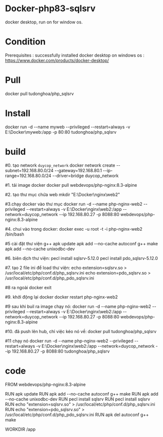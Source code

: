# Docker-php83-sqlsrv
docker desktop, run on for window os.

# Condition
Prerequisites : successfully installed docker desktop on windows os : https://www.docker.com/products/docker-desktop/

# Pull
docker pull tudonghoa/php_sqlsrv

# Install
docker run -d --name myweb --privileged --restart=always -v E:\Docker\myweb:/app -p 80:80 tudonghoa/php_sqlsrv


# build

#0. tạo network `duycop_network`
docker network create --subnet=192.168.80.0/24 --gateway=192.168.80.1 --ip-range=192.168.80.0/24 --driver=bridge duycop_network

#1. tải image docker
docker pull webdevops/php-nginx:8.3-alpine

#2. tạo thư mục chứa web
mkdir "E:\Docker\nginx\web2"

#3.chạy docker vào thư mục 
docker run -d --name php-nginx-web2 --privileged --restart=always -v E:\Docker\nginx\web2:/app --network=duycop_network --ip 192.168.80.27 -p 8088:80 webdevops/php-nginx:8.3-alpine

#4. chui vào trong docker:
docker exec -u root -t -i php-nginx-web2 /bin/bash

#5 cài đặt thư viện g++
apk update
apk add --no-cache autoconf g++ make
apk add --no-cache unixodbc-dev

#6. biên dịch thư viện:
pecl install sqlsrv-5.12.0
pecl install pdo_sqlsrv-5.12.0

#7. tạo 2 file ini để load thư viện:
echo extension=sqlsrv.so > /usr/local/etc/php/conf.d/php_sqlsrv.ini
echo extension=pdo_sqlsrv.so > /usr/local/etc/php/conf.d/php_pdo_sqlsrv.ini

#8 ra ngoài docker
exit

#9. khởi động lại docker
docker restart php-nginx-web2

#9 sau khi buil ra image
chạy nó:
docker run -d --name php-nginx-web2 --privileged --restart=always -v E:\Docker\nginx\web2:/app --network=duycop_network --ip 192.168.80.27 -p 8088:80 webdevops/php-nginx:8.3-alpine

#10. đã push lên hub, chỉ việc kéo nó về:
docker pull tudonghoa/php_sqlsrv

#11 chạy nó
docker run -d --name php-nginx-web2 --privileged --restart=always -v E:\Docker\nginx\web2:/app --network=duycop_network --ip 192.168.80.27 -p 8088:80 tudonghoa/php_sqlsrv

# code
FROM webdevops/php-nginx:8.3-alpine

RUN apk update
RUN apk add --no-cache autoconf g++ make
RUN apk add --no-cache unixodbc-dev
RUN pecl install sqlsrv
RUN pecl install sqlsrv
RUN echo "extension=sqlsrv.so" > /usr/local/etc/php/conf.d/php_sqlsrv.ini
RUN echo "extension=pdo_sqlsrv.so" > /usr/local/etc/php/conf.d/php_pdo_sqlsrv.ini
RUN apk del autoconf g++ make

WORKDIR /app



